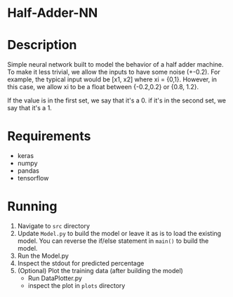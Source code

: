 # Half-Adder-NN

# Description
Simple neural network built to model the behavior of a half adder machine. To make it less trivial, we allow the inputs to have some noise (+-0.2). 
For example, the typical input would be [x1, x2] where xi = {0,1}. However, in this case, we allow xi to be a float between {-0.2,0.2} or {0.8, 1.2}. 

If the value is in the first set, we say that it's a 0. if it's in the second set, we say that it's a 1.

# Requirements
- keras
- numpy
- pandas
- tensorflow

# Running
1. Navigate to `src` directory
2. Update `Model.py` to build the model or leave it as is to load the existing model. You can reverse the if/else statement in `main()` to build the model.
3. Run the Model.py
4. Inspect the stdout for predicted percentage
5. (Optional) Plot the training data (after building the model)
    - Run DataPlotter.py
    - inspect the plot in `plots` directory 
